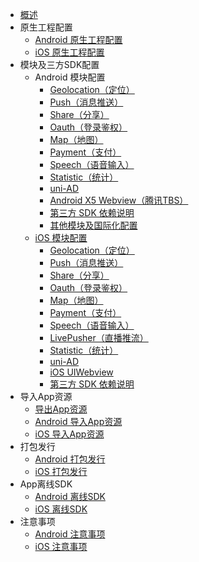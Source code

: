 * [概述](README.md)
* 原生工程配置
  * [Android 原生工程配置](usesdk/android.md)
  * [iOS 原生工程配置](usesdk/ios.md)
* 模块及三方SDK配置
  * Android 模块配置
	* [Geolocation（定位）](usemodule/androidModuleConfig/geolocation.md)
    * [Push（消息推送）](usemodule/androidModuleConfig/push.md)
    * [Share（分享）](usemodule/androidModuleConfig/share.md)
    * [Oauth（登录鉴权）](usemodule/androidModuleConfig/oauth.md)
    * [Map（地图）](usemodule/androidModuleConfig/map.md)
    * [Payment（支付）](usemodule/androidModuleConfig/pay.md)
    * [Speech（语音输入）](usemodule/androidModuleConfig/speech.md)
    * [Statistic（统计）](usemodule/androidModuleConfig/statistic.md)
	* [uni-AD](usemodule/androidModuleConfig/uniad.md)
	* [Android X5 Webview（腾讯TBS）](usemodule/androidModuleConfig/x5.md)
	* [第三方 SDK 依赖说明](usemodule/androidModuleConfig/android_Library.md)
	* [其他模块及国际化配置](usemodule/androidModuleConfig/others.md)       
  * [iOS 模块配置](usemodule/iOSModuleConfig/common.md)
    * [Geolocation（定位）](usemodule/iOSModuleConfig/geolocation.md)
    * [Push（消息推送）](usemodule/iOSModuleConfig/push.md)
    * [Share（分享）](usemodule/iOSModuleConfig/share.md)
    * [Oauth（登录鉴权）](usemodule/iOSModuleConfig/oauth.md)
    * [Map（地图）](usemodule/iOSModuleConfig/map.md)
    * [Payment（支付）](usemodule/iOSModuleConfig/pay.md)
    * [Speech（语音输入）](usemodule/iOSModuleConfig/speech.md)
    * [LivePusher（直播推流）](usemodule/iOSModuleConfig/livepusher.md)
    * [Statistic（统计）](usemodule/iOSModuleConfig/statistic.md)
    * [uni-AD](usemodule/iOSModuleConfig/uniad.md)
    * [iOS UIWebview](usemodule/iOSModuleConfig/uiwebview.md)
    * [第三方 SDK 依赖说明](usemodule/iOSModuleConfig/dependentLibrary.md)
* 导入App资源
	* [导出App资源](importfeproject/export.md)
	* [Android 导入App资源](importfeproject/android.md)
	* [iOS 导入App资源](importfeproject/ios.md)
* 打包发行
  * [Android 打包发行](package/android.md)
  * [iOS 打包发行](package/ios.md)
* App离线SDK
  * [Android 离线SDK](download/android.md)
  * [iOS 离线SDK](download/ios.md)
* 注意事项
  * [Android 注意事项](FAQ/android.md)
  * [iOS 注意事项](FAQ/ios.md)